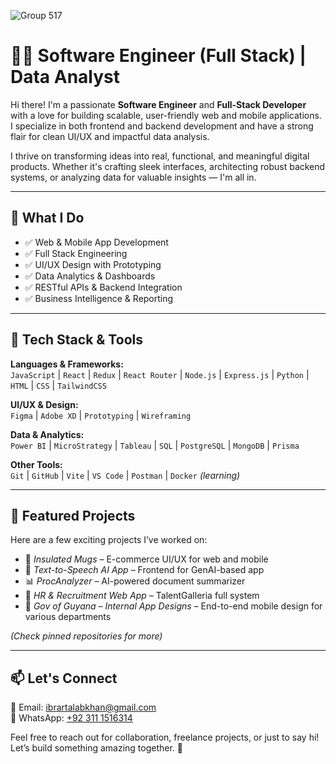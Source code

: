 ![Group 517](https://github.com/user-attachments/assets/be4f89c1-d9ce-4201-ae0b-aa22f3c0f058)

# 👨‍💻 Software Engineer (Full Stack) | Data Analyst

Hi there! I'm a passionate **Software Engineer** and **Full-Stack Developer** with a love for building scalable, user-friendly web and mobile applications. I specialize in both frontend and backend development and have a strong flair for clean UI/UX and impactful data analysis.

I thrive on transforming ideas into real, functional, and meaningful digital products. Whether it's crafting sleek interfaces, architecting robust backend systems, or analyzing data for valuable insights — I'm all in.

---

## 🚀 What I Do
- ✅ Web & Mobile App Development  
- ✅ Full Stack Engineering  
- ✅ UI/UX Design with Prototyping  
- ✅ Data Analytics & Dashboards  
- ✅ RESTful APIs & Backend Integration  
- ✅ Business Intelligence & Reporting

---

## 🧠 Tech Stack & Tools

**Languages & Frameworks:**  
`JavaScript` | `React` | `Redux` | `React Router` | `Node.js` | `Express.js` | `Python` | `HTML` | `CSS` | `TailwindCSS`

**UI/UX & Design:**  
`Figma` | `Adobe XD` | `Prototyping` | `Wireframing`

**Data & Analytics:**  
`Power BI` | `MicroStrategy` | `Tableau` | `SQL` | `PostgreSQL` | `MongoDB` | `Prisma`

**Other Tools:**  
`Git` | `GitHub` | `Vite` | `VS Code` | `Postman` | `Docker` *(learning)*

---

## 💼 Featured Projects
Here are a few exciting projects I’ve worked on:
- 🎯 *Insulated Mugs* – E-commerce UI/UX for web and mobile  
- 🧠 *Text-to-Speech AI App* – Frontend for GenAI-based app  
- 📊 *ProcAnalyzer* – AI-powered document summarizer  
- 👥 *HR & Recruitment Web App* – TalentGalleria full system  
- 📱 *Gov of Guyana – Internal App Designs* – End-to-end mobile design for various departments  

*(Check pinned repositories for more)*

---

## 📫 Let's Connect

📧 Email: [ibrartalabkhan@gmail.com](mailto:ibrartalabkhan@gmail.com)  
💬 WhatsApp: [+92 311 1516314](https://wa.me/923111516314)  

Feel free to reach out for collaboration, freelance projects, or just to say hi!  
Let’s build something amazing together. 🚀

<!---
ibrartalab/ibrartalab is a ✨ special ✨ repository because its `README.md` (this file) appears on your GitHub profile.
You can click the Preview link to take a look at your changes.
--->
